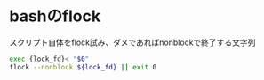 bashのflock
===

スクリプト自体をflock試み、ダメであればnonblockで終了する文字列

```bash
exec {lock_fd}< "$0"
flock --nonblock ${lock_fd} || exit 0
```
